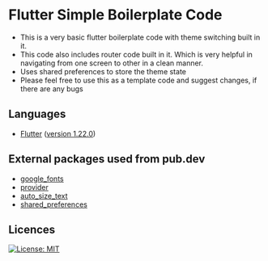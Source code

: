 # Flutter Simple Boilerplate Code
* This is a very basic flutter boilerplate code with theme switching built in it. 
* This code also includes router code built in it. Which is very helpful in navigating from one screen to other in a clean manner.
* Uses shared preferences to store the theme state
* Please feel free to use this as a template code and suggest changes, if there are any bugs

## Languages
* [Flutter](https://flutter.dev/) ([version 1.22.0](https://storage.googleapis.com/flutter_infra/releases/stable/windows/flutter_windows_1.22.0-stable.zip)) 
## External packages used from pub.dev
* [google_fonts](https://pub.dev/packages/google_fonts)
* [provider](https://pub.dev/packages/provider)
* [auto_size_text](https://pub.dev/packages/auto_size_text)
* [shared_preferences](https://pub.dev/packages/shared_preferences)


## Licences
[![License: MIT](https://img.shields.io/badge/License-MIT-yellow.svg)](https://opensource.org/licenses/MIT)
